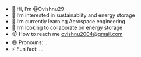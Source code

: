 - 👋 Hi, I’m @Ovishnu29
- 👀 I’m interested in sustainablity and energy storage 
- 🌱 I’m currently learning Aerospace engineering 
- 💞️ I’m looking to collaborate on energy storage 
- 📫 How to reach me ovishnu2004@gmail.com
- 😄 Pronouns: ...
- ⚡ Fun fact: ...

<!---
Ovishnu29/Ovishnu29 is a ✨ special ✨ repository because its `README.md` (this file) appears on your GitHub profile.
You can click the Preview link to take a look at your changes.
--->
